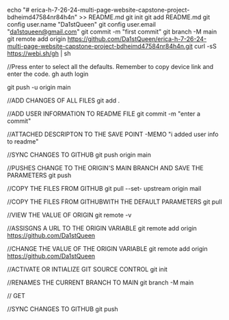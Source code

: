 echo "# erica-h-7-26-24-multi-page-website-capstone-project-bdheimd47584nr84h4n" >> README.md
git init
git add README.md
git config user.name "Da1stQueen"
git config user.email "da1stqueen@gmail.com"
git commit -m "first commit"
git branch -M main
git remote add origin https://github.com/Da1stQueen/erica-h-7-26-24-multi-page-website-capstone-project-bdheimd47584nr84h4n.git
curl -sS https://webi.sh/gh | sh

//Press enter to select all the defaults. Remember to copy device link and enter the code.
gh auth login

git push -u origin main

//ADD CHANGES OF ALL FILES
git add .

//ADD USER INFORMATION TO README FILE
 git commit -m "enter a commit"
 
 //ATTACHED DESCRIPTON TO THE SAVE POINT -MEMO
 "i added user info to readme"

//SYNC CHANGES TO GITHUB
git push origin main

//PUSHES CHANGE TO THE ORIGIN'S MAIN BRANCH AND SAVE THE PARAMETERS
git push

//COPY THE FILES FROM GITHUB
git pull --set- upstream origin mail

//COPY THE FILES FROM GITHUBWITH THE DEFAULT PARAMETERS
git pull

//VIEW THE VALUE OF ORIGIN
git remote -v

//ASSISGNS A URL TO THE ORIGIN VARIABLE
git remote add origin https://github.com/Da1stQueen

//CHANGE THE VALUE OF THE ORIGIN VARIABLE
git remote add origin https://github.com/Da1stQueen

//ACTIVATE OR INTIALIZE GIT SOURCE CONTROL
git init

//RENAMES THE CURRENT BRANCH TO MAIN
git branch -M main

//
GET

//SYNC CHANGES TO GITHUB
git push
